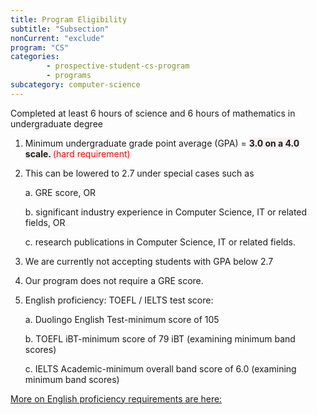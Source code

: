 ```yaml
---
title: Program Eligibility
subtitle: "Subsection"
nonCurrent: "exclude"
program: "CS"
categories: 
        - prospective-student-cs-program
        - programs
subcategory: computer-science
---
```

Completed at least 6 hours of science and 6 hours of mathematics in undergraduate degree 
1. Minimum undergraduate grade point average (GPA) = <b style="background-color:rgba(248,238,238,0.8);">3.0 on a 4.0 scale. </b><font color  = red>(hard requirement)</font>

2. This can be lowered to 2.7 under special cases such as 

    a. GRE score, OR 

    b. significant industry experience in Computer Science, IT or related fields, OR 

    c. research publications in Computer Science, IT or related fields.

3. We are currently not accepting students with GPA below 2.7

4. Our program does not require a GRE score.

5. English proficiency: TOEFL / IELTS test score:

    a. Duolingo English Test-minimum score of 105

    b. TOEFL iBT-minimum score of 79 iBT (examining minimum band scores)

    c. IELTS Academic-minimum overall band score of 6.0 (examining minimum band scores)

<a href="https://semo.edu/international/admissions/policies.html#EnglishProficiencyRequirements" target="blank">More on English proficiency requirements are here:</a>





